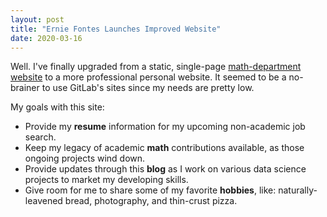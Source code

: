 ```yaml
---
layout: post
title: "Ernie Fontes Launches Improved Website"
date: 2020-03-16
---
```


Well. I've finally upgraded from a static, single-page [math-department website](https://www.asc.ohio-state.edu/fontes.17/) to a more professional personal website. It seemed to be a no-brainer to use GitLab's sites since my needs are pretty low.

My goals with this site:
* Provide my **resume** information for my upcoming non-academic job search.
* Keep my legacy of academic **math** contributions available, as those ongoing projects wind down.
* Provide updates through this **blog** as I work on various data science projects to market my developing skills.
* Give room for me to share some of my favorite **hobbies**, like: naturally-leavened bread, photography, and thin-crust pizza.
